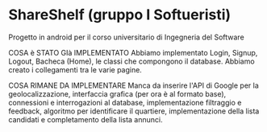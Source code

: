 # ShareShelf (gruppo I Softueristi)
Progetto in android per il corso universitario di Ingegneria del Software

COSA è STATO GIà IMPLEMENTATO
Abbiamo implementato Login, Signup, Logout, Bacheca (Home), le classi che compongono il database. Abbiamo creato i collegamenti tra le varie pagine.

COSA RIMANE DA IMPLEMENTARE
Manca da inserire l'API di Google per la geolocalizzazione, interfaccia grafica (per ora è al formato base), connessioni e interrogazioni al database, implementazione filtraggio e feedback, algoritmo per identificare il quartiere, implementazione della lista candidati e completamento della lista annunci.
